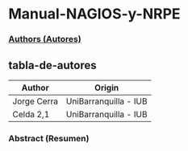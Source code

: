 # Manual-NAGIOS-y-NRPE

[<h3>Authors (Autores)</h3>](#tabla-de-autores)

## tabla-de-autores
| Author       |    Origin   | 
|--------------|--------------|
| Jorge Cerra  | UniBarranquilla - IUB    | 
| Celda 2,1    | UniBarranquilla - IUB    | 



<h3>Abstract (Resumen)</h3>



